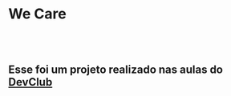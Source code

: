 <h1>We Care</h1>
<br>
<br>
<h2>Esse foi um projeto realizado nas aulas do <a href="https://rodolfomori.com.br/DevClub">DevClub</a></h2>

